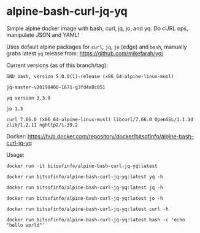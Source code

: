 # alpine-bash-curl-jq-yq

Simple alpine docker image with bash, curl, jq, jo, and yq. Do cURL ops, manipulate JSON and YAML!

Uses default alpine packages for `curl`, `jq`, `jo` (edge) and `bash`, manually grabs latest `yq` release from: https://github.com/mikefarah/yq/

Current versions (as of this branch/tag):
```
GNU bash, version 5.0.0(1)-release (x86_64-alpine-linux-musl)

jq-master-v20190408-1671-g3fd4a8c851

yq version 3.3.0

jo 1.3

curl 7.66.0 (x86_64-alpine-linux-musl) libcurl/7.66.0 OpenSSL/1.1.1d zlib/1.2.11 nghttp2/1.39.2
```

Docker: https://hub.docker.com/repository/docker/bitsofinfo/alpine-bash-curl-jq-yq

Usage:
```
docker run -it bitsofinfo/alpine-bash-curl-jq-yq:latest

docker run bitsofinfo/alpine-bash-curl-jq-yq:latest yq -h

docker run bitsofinfo/alpine-bash-curl-jq-yq:latest jq -h

docker run bitsofinfo/alpine-bash-curl-jq-yq:latest jo -h

docker run bitsofinfo/alpine-bash-curl-jq-yq:latest curl -h

docker run bitsofinfo/alpine-bash-curl-jq-yq:latest bash -c 'echo "hello world"'
```
